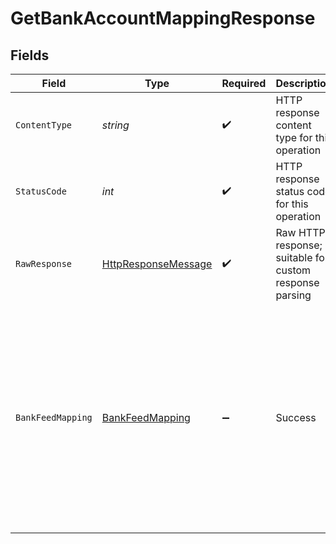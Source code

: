 # GetBankAccountMappingResponse


## Fields

| Field                                                                                                                                                                                                                                                                                           | Type                                                                                                                                                                                                                                                                                            | Required                                                                                                                                                                                                                                                                                        | Description                                                                                                                                                                                                                                                                                     | Example                                                                                                                                                                                                                                                                                         |
| ----------------------------------------------------------------------------------------------------------------------------------------------------------------------------------------------------------------------------------------------------------------------------------------------- | ----------------------------------------------------------------------------------------------------------------------------------------------------------------------------------------------------------------------------------------------------------------------------------------------- | ----------------------------------------------------------------------------------------------------------------------------------------------------------------------------------------------------------------------------------------------------------------------------------------------- | ----------------------------------------------------------------------------------------------------------------------------------------------------------------------------------------------------------------------------------------------------------------------------------------------- | ----------------------------------------------------------------------------------------------------------------------------------------------------------------------------------------------------------------------------------------------------------------------------------------------- |
| `ContentType`                                                                                                                                                                                                                                                                                   | *string*                                                                                                                                                                                                                                                                                        | :heavy_check_mark:                                                                                                                                                                                                                                                                              | HTTP response content type for this operation                                                                                                                                                                                                                                                   |                                                                                                                                                                                                                                                                                                 |
| `StatusCode`                                                                                                                                                                                                                                                                                    | *int*                                                                                                                                                                                                                                                                                           | :heavy_check_mark:                                                                                                                                                                                                                                                                              | HTTP response status code for this operation                                                                                                                                                                                                                                                    |                                                                                                                                                                                                                                                                                                 |
| `RawResponse`                                                                                                                                                                                                                                                                                   | [HttpResponseMessage](https://learn.microsoft.com/en-us/dotnet/api/system.net.http.httpresponsemessage?view=net-5.0)                                                                                                                                                                            | :heavy_check_mark:                                                                                                                                                                                                                                                                              | Raw HTTP response; suitable for custom response parsing                                                                                                                                                                                                                                         |                                                                                                                                                                                                                                                                                                 |
| `BankFeedMapping`                                                                                                                                                                                                                                                                               | [BankFeedMapping](../../Models/Shared/BankFeedMapping.md)                                                                                                                                                                                                                                       | :heavy_minus_sign:                                                                                                                                                                                                                                                                              | Success                                                                                                                                                                                                                                                                                         | {<br/>"sourceAccountId": "acc-002",<br/>"targetAccountId": "account-081",<br/>"sourceCurrency": "USD",<br/>"status": "Success",<br/>"feedStartDate": "2023-01-09T14:14:14.1057478Z",<br/>"sourceAccountName": "ACME Bank",<br/>"sourceAccountNumber": "1234-5678",<br/>"sourceBalance": 500,<br/>"targetAccountName": "ACME Bank"<br/>} |